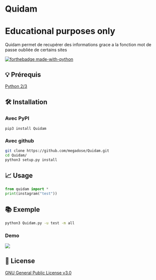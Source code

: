 # Quidam 
# Educational purposes only
Quidam permet de recupérer des informations grace a la fonction mot de passe oubliée de certains sites

[![forthebadge made-with-python](http://ForTheBadge.com/images/badges/made-with-python.svg)](https://www.python.org/)

## 💡 Prérequis
   [Python 2/3](https://www.python.org/downloads/release/python-370/)
## 🛠️ Installation
### Avec PyPI
```pip3 install Quidam```
### Avec github
```bash
git clone https://github.com/megadose/Quidam.git
cd Quidam/
python3 setup.py install
```
## 📈 Usage
```python
from quidam import *
print(instagram("test"))
```
## 📚 Exemple
```bash
python3 Quidam.py -u test -m all
```
### Demo
![](demo.gif)

## 📝 License
[GNU General Public License v3.0](https://www.gnu.org/licenses/gpl-3.0.fr.html)
